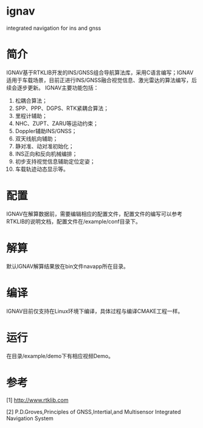 # ignav
integrated navigation for ins and gnss

#  简介
IGNAV基于RTKLIB开发的INS/GNSS组合导航算法库，采用C语言编写；IGNAV适用于车载场景，目前正进行INS/GNSS融合视觉信息、激光雷达的算法编写，后续会逐步更新。
IGNAV主要功能包括：
  1. 松耦合算法；
  2. SPP、PPP、DGPS、RTK紧耦合算法；
  3. 里程计辅助；
  4. NHC、ZUPT、ZARU等运动约束；
  5. Doppler辅助INS/GNSS；
  6. 双天线航向辅助；
  7. 静对准、动对准初始化；
  8. INS正向和反向机械编排；
  9. 初步支持视觉信息辅助定位定姿；
  10. 车载轨迹动态显示等。

#  配置
IGNAV在解算数据前，需要编辑相应的配置文件，配置文件的编写可以参考RTKLIB的说明文档，配置文件在/example/conf目录下。

#  解算
默认IGNAV解算结果放在bin文件navapp所在目录。

#  编译
IGNAV目前仅支持在Linux环境下编译，具体过程与编译CMAKE工程一样。

#  运行
在目录/example/demo下有相应视频Demo。

#  参考
[1] http://www.rtklib.com

[2] P.D.Groves,Principles of GNSS,Intertial,and Multisensor Integrated Navigation System

